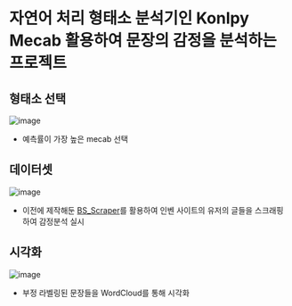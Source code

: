 # 자연어 처리 형태소 분석기인 Konlpy Mecab 활용하여 문장의 감정을 분석하는 프로젝트

## 형태소 선택
![image](https://github.com/user-attachments/assets/64cb1a6e-8c0b-4ae9-98a3-7ffa3ad9504c)
- 예측률이 가장 높은 mecab 선택

## 데이터셋
![image](https://github.com/user-attachments/assets/239e2036-cac5-4ff8-a1bf-a2bfa358881a)

- 이전에 제작해둔 [BS_Scraper](https://github.com/brownnyi/BS_scraper)를 활용하여 인벤 사이트의 유저의 글들을 스크래핑 하여 감정분석 실시

## 시각화
![image](https://github.com/user-attachments/assets/fb9c05fe-83b8-408e-8526-1dec15960eaa)

- 부정 라벨링된 문장들을 WordCloud를 통해 시각화

